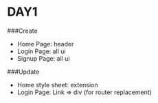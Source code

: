 # DAY1

###Create
- Home Page: header
- Login Page: all ui
- Signup Page: all ui

###Update
- Home style sheet: extension
- Login Page: Link => div (for router replacement)
